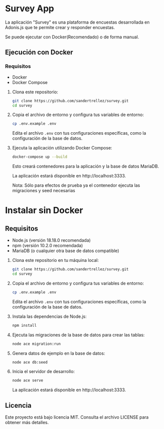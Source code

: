 
# Survey App

La aplicación "Survey" es una plataforma de encuestas desarrollada en Adonis.js que te permite crear y responder encuestas.

Se puede ejecutar con Docker(Recomendado) o de forma manual.


## Ejecución con Docker

### Requisitos

- Docker
- Docker Compose


1. Clona este repositorio:

   ```bash
   git clone https://github.com/sandertrellez/survey.git
   cd survey
   ```

2. Copia el archivo de entorno y configura tus variables de entorno:

   ```bash
   cp .env.example .env
   ```

   Edita el archivo `.env` con tus configuraciones específicas, como la configuración de la base de datos.

3. Ejecuta la aplicación utilizando Docker Compose:

   ```bash
   docker-compose up --build
   ```

   Esto creará contenedores para la aplicación y la base de datos MariaDB.
   
   La aplicación estará disponible en http://localhost:3333.
   
    Nota: Sólo para efectos de prueba ya el contenedor ejecuta las migraciones y seed necesarias



# Instalar sin Docker
## Requisitos
- Node.js (versión 18.18.0 recomendada)
- npm (versión 10.2.0 recomendada)
- MariaDB (o cualquier otra base de datos compatible)

1. Clona este repositorio en tu máquina local:

   ```bash
   git clone https://github.com/sandertrellez/survey.git
   cd survey
   ```

2. Copia el archivo de entorno y configura tus variables de entorno:

   ```bash
   cp .env.example .env
   ```

   Edita el archivo `.env` con tus configuraciones específicas, como la configuración de la base de datos.

3. Instala las dependencias de Node.js:

   ```bash
   npm install
   ```

4. Ejecuta las migraciones de la base de datos para crear las tablas:

   ```bash
   node ace migration:run
   ```

5. Genera datos de ejemplo en la base de datos:

   ```bash
   node ace db:seed
   ```

6. Inicia el servidor de desarrollo:

   ```bash
   node ace serve
   ```

   La aplicación estará disponible en http://localhost:3333.


## Licencia

Este proyecto está bajo licencia MIT. Consulta el archivo LICENSE para obtener más detalles.
